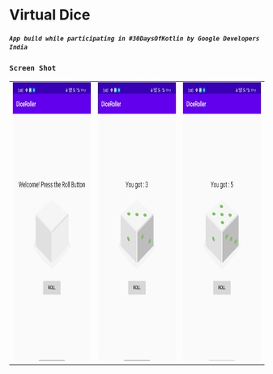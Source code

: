 # Virtual Dice
##### `App build while participating in #30DaysOfKotlin by Google Developers India`

###  `Screen Shot`
<table>
  <tr>
    <td><img src="./ScreenShot/one.jpg" width="300px" height="550px"></td>
    <td><img src="./ScreenShot/two.jpg" width="300px" height="550px"></td>
    <td><img src="./ScreenShot/three.jpg" width="300px" height="550px"></td>
  </tr>
</table>
